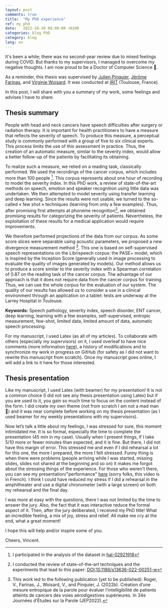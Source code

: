 ```yaml
---
layout: post
comments: true
title:  "My PhD experience"
ref: my_phd
date:   2022-10-30 08:00:00 +0200
categories: blog PhD
category: blog
lang: en
---
```


It's been a while; there was no second-year review due to mixed feelings during COVID. But thanks to my supervisors, I managed to overcome my negative thoughts. I am now proud to be a Doctor of Computer Science 🎉.

As a reminder, this thesis was supervised by [Julien Pinquier](https://www.irit.fr/~Julien.Pinquier/index_en.php), [Jérôme Farinas](https://www.irit.fr/~Jerome.Farinas/), and [Virginie Woisard](https://lnpl.univ-tlse2.fr/accueil/membres/virginie-woisard). It was conducted at [IRIT](https://www.irit.fr/) (Toulouse, France).

In this post, I will share with you a summary of my work, some feelings and advises I have to share.

## Thesis summary

People with head and neck cancers have speech difficulties after surgery or radiation therapy. It is important for health practitioners to have a measure that reflects the severity of speech. To produce this measure, a perceptual study is commonly performed with a group of five to six clinical experts. This process limits the use of this assessment in practice. Thus, the creation of an automatic measure, similar to the severity index, would allow a better follow-up of the patients by facilitating its obtaining.

To realize such a measure, we relied on a reading task, classically performed. We used the recordings of the cancer corpus, which includes more than 100 people [^1]. This corpus represents about one hour of recording to model the severity index. In this PhD work, a review of state-of-the-art methods on speech, emotion and speaker recognition using little data was undertaken. We then attempted to model severity using transfer learning and deep learning. Since the results were not usable, we turned to the so-called « few shot » techniques (learning from only a few examples). Thus, after promising first attempts at phoneme recognition[^2], we obtained promising results for categorizing the severity of patients. Nevertheless, the exploitation of these results for a medical application would require improvements.

We therefore performed projections of the data from our corpus. As some score slices were separable using acoustic parameters, we proposed a new divergence measurement method [^3]. This one is based on self-supervised speech representations on the Librispeech corpus: the PASE+ model, which is inspired by the Inception Score (generally used in image processing to evaluate the quality of images generated by models). Our method allows us to produce a score similar to the severity index with a Spearman correlation of 0.87 on the reading task of the cancer corpus. The advantage of our approach is that it does not require data from the cancer corpus for training. Thus, we can use the whole corpus for the evaluation of our system. The quality of our results has allowed us to consider a use in a clinical environment through an application on a tablet: tests are underway at the Larrey Hospital in Toulouse.

[^1]: I participated in the analysis of the dataset in [hal-02921918](https://hal.archives-ouvertes.fr/hal-02921918)

[^2]: I conducted the review of state-of-the-art techniques and the experiments that lead to this paper:  [DOI:10.1186/s13636-022-00251-w](http://dx.doi.org/10.1186/s13636-022-00251-w)

[^3]: This work led to the following publication (yet to be published): Roger, V., Farinas, J., Woisard, V., and Pinquier, J. (2022b). Création d’une mesure entropique de la parole pour évaluer l’intelligibilité de patients atteints de cancers des voies aérodigestives supérieures. In 34e Journées d’Études sur la Parole (JEP2022).

**Keywords:** Speech pathology, severity index, speech disorder, ENT cancer, deep learning, learning with a few examples, self-supervised, entropic measurement, few-shot, limited data, limited amount of data, automatic speech processing.

For my manuscript, I used Latex (as all of my articles). To collaborate with others (especially my supervisors) on it, I used overleaf to have nice comments (more information [here](https://www.overleaf.com/learn/how-to/How_to_make_comments_in_an_Overleaf_LaTeX_project)), a history of modifications and to synchronize my work in progress on GitHub (for safety as I did not want to rewrite this manuscript from scratch).
Once my manuscript goes online, I will add a link to it here for those interested.

## Thesis presentation

Like my manuscript, I used Latex (with beamer) for my presentation! It is not a common choice (I did not see any thesis presentation using Latex) but if you are used to it, you gain so much time to focus on the content instead of the form. I did create my own theme (not from scratch I am not a mad man 🤣) and it was near complete before working on my thesis presentation (as I used beamer for my weekly presentations with my supervisors).

Now let’s talk a little about my feelings, I was stressed for sure, this moment intimidated me. It is so formal, especially the time to complete the presentation (45 min in my case). Usually when I present things, if I take 5/10 more or fewer minutes than expected, and it is fine. But there, I did not have this margin of error. This stressed me and even if I did rehearsal a lot for this one, the more I prepared, the more I felt stressed. Funny thing is when there were problems (people arriving while I was started, missing slides, slides not shared at the beginning and so on) it makes me forgot about the stressing things of the experience.
For those who weren't there, you can see my presentation/"performance" [here](https://youtu.be/yvYZDBKdzB8) (sorry folks, this video is in French).
I think I could have reduced my stress if I did a rehearsal in the amphitheater and use a digital chronometer (with a large screen) on both my rehearsal and the final day.

I was more at easy with the questions, there I was not limited by the time to answer the jury. Also, the fact that it was interactive reduce the formal aspect of it. Then, after the jury deliberated, I received my PhD title! What an incredible feeling, a mix of joy, stress and relief. All make me cry at the end, what a great moment!

I hope this will help and/or inspire some of you.

Cheers, Vincent.
